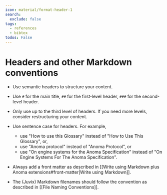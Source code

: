 ```yaml
---
icon: material/format-header-1
search:
  exclude: false
tags:
  - references
  - bibtex
todos: False
---
```


# Headers and other Markdown conventions

- Use semantic headers to structure your content. 
- Use `#` for the main title, `##` for the first-level header, `###` for the
  second-level header.
- Only use up to the third level of headers. If you need more levels, consider
  restructuring your content.
- Use sentence case for headers. For example, 

  - use "How to use this Glossary" instead of "How to Use This Glossary", or, 
  - use "Anoma protocol" instead of  "Anoma Protocol", or
  - use "On engine systems for the Anoma Specification" instead of "On Engine
    Systems For The Anoma Specification".
- Always add a front matter as described in [[Write using Markdown plus Anoma extensions#front-matter|Write using Markdown]].
- The (Juvix) Markdown filenames should follow the convention as described in [[File Naming Conventions]].